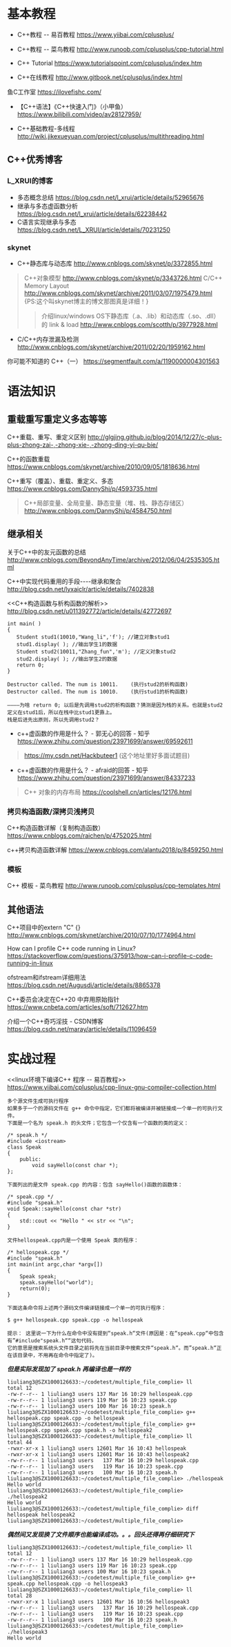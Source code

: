
# 基本教程

- C++教程 -- 易百教程
https://www.yiibai.com/cplusplus/

- C++教程 -- 菜鸟教程
http://www.runoob.com/cplusplus/cpp-tutorial.html

- C++ Tutorial
https://www.tutorialspoint.com/cplusplus/index.htm

- C++在线教程
http://www.gitbook.net/cplusplus/index.html

鱼C工作室 https://ilovefishc.com/
- 【C++语法】《C++快速入门》（小甲鱼） https://www.bilibili.com/video/av28127959/

- C++基础教程-多线程
http://wiki.jikexueyuan.com/project/cplusplus/multithreading.html

## C++优秀博客

### L_XRUI的博客
- 多态概念总结
https://blog.csdn.net/l_xrui/article/details/52965676
- 继承与多态虚函数分析
https://blog.csdn.net/l_xrui/article/details/62238442
- C语言实现继承与多态
https://blog.csdn.net/L_XRUI/article/details/70231250

### skynet

- C++静态库与动态库
http://www.cnblogs.com/skynet/p/3372855.html
> C++对象模型 http://www.cnblogs.com/skynet/p/3343726.html
> C/C++ Memory Layout http://www.cnblogs.com/skynet/archive/2011/03/07/1975479.html
> {PS:这个叫skynet博主的博文那图真是详细！}
>> 介绍linux/windows OS下静态库（.a、.lib）和动态库（.so、.dll）的 link & load http://www.cnblogs.com/scotth/p/3977928.html
- C/C++内存泄漏及检测 http://www.cnblogs.com/skynet/archive/2011/02/20/1959162.html


你可能不知道的 C++（一）
https://segmentfault.com/a/1190000004301563


# 语法知识

## 重载重写重定义多态等等

C++重载、重写、重定义区别
http://glgjing.github.io/blog/2014/12/27/c-plus-plus-zhong-zai-,-zhong-xie-,-zhong-ding-yi-qu-bie/

C++的函数重载
https://www.cnblogs.com/skynet/archive/2010/09/05/1818636.html


C++重写（覆盖）、重载、重定义、多态
https://www.cnblogs.com/DannyShi/p/4593735.html
> C++局部变量、全局变量、静态变量（堆、栈、静态存储区） http://www.cnblogs.com/DannyShi/p/4584750.html

## 继承相关

关于C++中的友元函数的总结
http://www.cnblogs.com/BeyondAnyTime/archive/2012/06/04/2535305.html

C++中实现代码重用的手段----继承和聚合
http://blog.csdn.net/lyxaiclr/article/details/7402838

<<C++构造函数与析构函数的解析>>
http://blog.csdn.net/u011392772/article/details/42772697
```
int main( )
{
   Student stud1(10010,"Wang_li",'f'); //建立对象stud1
   stud1.display( ); //输出学生1的数据
   Student stud2(10011,"Zhang_fun",'m'); //定义对象stud2
   stud2.display( ); //输出学生2的数据
   return 0;
}

Destructor called. The num is 10011.    (执行stud2的析构函数)
Destructor called. The num is 10010.    (执行stud1的析构函数)

————为啥 return 0; 以后是先调用stud2的析构函数？猜测是因为栈的关系。也就是stud2定义在stud1后，所以在栈中比stud1更靠上。
栈是后进先出原则，所以先调用stud2？
```

- c++虚函数的作用是什么？ - 郭无心的回答 - 知乎
https://www.zhihu.com/question/23971699/answer/69592611
> https://my.csdn.net/Hackbuteer1 (这个地址里好多面试题目)
- c++虚函数的作用是什么？ - afraid的回答 - 知乎
https://www.zhihu.com/question/23971699/answer/84337233
> C++ 对象的内存布局 https://coolshell.cn/articles/12176.html

### 拷贝构造函数/深拷贝浅拷贝

C++构造函数详解（复制构造函数） https://www.cnblogs.com/raichen/p/4752025.html

c++拷贝构造函数详解 https://www.cnblogs.com/alantu2018/p/8459250.html

### 模板

C++ 模板 - 菜鸟教程 http://www.runoob.com/cplusplus/cpp-templates.html

## 其他语法

C++项目中的extern "C" {}
http://www.cnblogs.com/skynet/archive/2010/07/10/1774964.html

How can I profile C++ code running in Linux?
https://stackoverflow.com/questions/375913/how-can-i-profile-c-code-running-in-linux

ofstream和ifstream详细用法
https://blog.csdn.net/Augusdi/article/details/8865378

C++委员会决定在C++20 中弃用原始指针
https://www.cnbeta.com/articles/soft/712627.htm

介绍一个C++奇巧淫技 - CSDN博客
https://blog.csdn.net/maray/article/details/11096459

# 实战过程

<<linux环境下编译C++ 程序 -- 易百教程>>
https://www.yiibai.com/cplusplus/cpp-linux-gnu-compiler-collection.html
```
多个源文件生成可执行程序
如果多于一个的源码文件在 g++ 命令中指定，它们都将被编译并被链接成一个单一的可执行文件。
下面是一个名为 speak.h 的头文件；它包含一个仅含有一个函数的类的定义：

/* speak.h */
#include <iostream>
class Speak
{
    public:
        void sayHello(const char *);
};

下面列出的是文件 speak.cpp 的内容：包含 sayHello()函数的函数体：

/* speak.cpp */
#include "speak.h"
void Speak::sayHello(const char *str)
{
    std::cout << "Hello " << str << "\n";
}

文件hellospeak.cpp内是一个使用 Speak 类的程序：

/* hellospeak.cpp */
#include "speak.h"
int main(int argc,char *argv[])
{
    Speak speak;
    speak.sayHello("world");
    return(0);
}

下面这条命令将上述两个源码文件编译链接成一个单一的可执行程序：

$ g++ hellospeak.cpp speak.cpp -o hellospeak

提示： 这里说一下为什么在命令中没有提到“speak.h“文件(原因是：在“speak.cpp“中包含有”#include"speak.h““这句代码，
它的意思是搜索系统头文件目录之前将先在当前目录中搜索文件“speak.h“。而”speak.h“正在该目录中，不用再在命令中指定了)。
```
***但是实际发现加了 speak.h 再编译也是一样的***
```
liuliang3@SZX1000126633:~/codetest/multiple_file_complie> ll
total 12
-rw-r--r-- 1 liuliang3 users 137 Mar 16 10:29 hellospeak.cpp
-rw-r--r-- 1 liuliang3 users 119 Mar 16 10:23 speak.cpp
-rw-r--r-- 1 liuliang3 users 100 Mar 16 10:23 speak.h
liuliang3@SZX1000126633:~/codetest/multiple_file_complie> g++ hellospeak.cpp speak.cpp -o hellospeak
liuliang3@SZX1000126633:~/codetest/multiple_file_complie> g++ hellospeak.cpp speak.cpp speak.h -o hellospeak2
liuliang3@SZX1000126633:~/codetest/multiple_file_complie> ll
total 44
-rwxr-xr-x 1 liuliang3 users 12601 Mar 16 10:43 hellospeak
-rwxr-xr-x 1 liuliang3 users 12601 Mar 16 10:43 hellospeak2
-rw-r--r-- 1 liuliang3 users   137 Mar 16 10:29 hellospeak.cpp
-rw-r--r-- 1 liuliang3 users   119 Mar 16 10:23 speak.cpp
-rw-r--r-- 1 liuliang3 users   100 Mar 16 10:23 speak.h
liuliang3@SZX1000126633:~/codetest/multiple_file_complie> ./hellospeak
Hello world
liuliang3@SZX1000126633:~/codetest/multiple_file_complie> ./hellospeak2
Hello world
liuliang3@SZX1000126633:~/codetest/multiple_file_complie> diff hellospeak hellospeak2
liuliang3@SZX1000126633:~/codetest/multiple_file_complie>
```
***偶然间又发现换了文件顺序也能编译成功。。。回头还得再仔细研究下***
```
liuliang3@SZX1000126633:~/codetest/multiple_file_complie> ll
total 12
-rw-r--r-- 1 liuliang3 users 137 Mar 16 10:29 hellospeak.cpp
-rw-r--r-- 1 liuliang3 users 119 Mar 16 10:23 speak.cpp
-rw-r--r-- 1 liuliang3 users 100 Mar 16 10:23 speak.h
liuliang3@SZX1000126633:~/codetest/multiple_file_complie> g++ speak.cpp hellospeak.cpp -o hellospeak3
liuliang3@SZX1000126633:~/codetest/multiple_file_complie> ll
total 28
-rwxr-xr-x 1 liuliang3 users 12601 Mar 16 10:56 hellospeak3
-rw-r--r-- 1 liuliang3 users   137 Mar 16 10:29 hellospeak.cpp
-rw-r--r-- 1 liuliang3 users   119 Mar 16 10:23 speak.cpp
-rw-r--r-- 1 liuliang3 users   100 Mar 16 10:23 speak.h
liuliang3@SZX1000126633:~/codetest/multiple_file_complie> ./hellospeak3
Hello world
```
